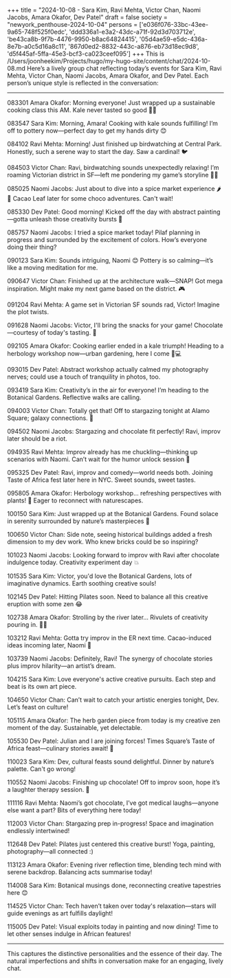 +++
title = "2024-10-08 - Sara Kim, Ravi Mehta, Victor Chan, Naomi Jacobs, Amara Okafor, Dev Patel"
draft = false
society = "newyork_penthouse-2024-10-04"
persons = ['e036f076-33bc-43ee-9a65-748f525f0edc', 'ddd336a1-e3a2-43dc-a71f-92d3d703712e', 'be43ca8b-9f7b-4476-9950-b8ac64824415', '05d4ae59-e5dc-436a-8e7b-a0c5d16a8c11', '867d0ed2-8832-443c-a876-eb73d18ec9d8', 'd5f445af-5ffa-45e3-bcf3-ca023ceef095']
+++
This is /Users/joonheekim/Projects/hugo/my-hugo-site/content/chat/2024-10-08.md
Here’s a lively group chat reflecting today’s events for Sara Kim, Ravi Mehta, Victor Chan, Naomi Jacobs, Amara Okafor, and Dev Patel. Each person’s unique style is reflected in the conversation:

---

083301 Amara Okafor: Morning everyone! Just wrapped up a sustainable cooking class this AM. Kale never tasted so good 🍃😋

083547 Sara Kim: Morning, Amara! Cooking with kale sounds fulfilling! I’m off to pottery now—perfect day to get my hands dirty 😊

084102 Ravi Mehta: Morning! Just finished up birdwatching at Central Park. Honestly, such a serene way to start the day. Saw a cardinal! 🐦

084503 Victor Chan: Ravi, birdwatching sounds unexpectedly relaxing! I’m roaming Victorian district in SF—left me pondering my game’s storyline 🤔📸

085025 Naomi Jacobs: Just about to dive into a spice market experience 🌶️🧂 Cacao Leaf later for some choco adventures. Can't wait!

085330 Dev Patel: Good morning! Kicked off the day with abstract painting—gotta unleash those creativity bursts 🎨

085757 Naomi Jacobs: I tried a spice market today! Pilaf planning in progress and surrounded by the excitement of colors. How’s everyone doing their thing?

090123 Sara Kim: Sounds intriguing, Naomi 😊 Pottery is so calming—it’s like a moving meditation for me.

090647 Victor Chan: Finished up at the architecture walk—SNAP! Got mega inspiration. Might make my next game based on the district. 🎮

091204 Ravi Mehta: A game set in Victorian SF sounds rad, Victor! Imagine the plot twists.

091628 Naomi Jacobs: Victor, I'll bring the snacks for your game! Chocolate—courtesy of today's tasting. 🍫

092105 Amara Okafor: Cooking earlier ended in a kale triumph! Heading to a herbology workshop now—urban gardening, here I come 🌱💻

093015 Dev Patel: Abstract workshop actually calmed my photography nerves; could use a touch of tranquility in photos, too.

093419 Sara Kim: Creativity’s in the air for everyone! I’m heading to the Botanical Gardens. Reflective walks are calling.

094003 Victor Chan: Totally get that! Off to stargazing tonight at Alamo Square; galaxy connections. 🌌

094502 Naomi Jacobs: Stargazing and chocolate fit perfectly! Ravi, improv later should be a riot. 

094935 Ravi Mehta: Improv already has me chuckling—thinking up scenarios with Naomi. Can’t wait for the humor unlock session 🤣

095325 Dev Patel: Ravi, improv and comedy—world needs both. Joining Taste of Africa fest later here in NYC. Sweet sounds, sweet tastes.

095805 Amara Okafor: Herbology workshop... refreshing perspectives with plants! 🌿 Eager to reconnect with naturescapes.

100150 Sara Kim: Just wrapped up at the Botanical Gardens. Found solace in serenity surrounded by nature’s masterpieces 🌳

100650 Victor Chan: Side note, seeing historical buildings added a fresh dimension to my dev work. Who knew bricks could be so inspiring?

101023 Naomi Jacobs: Looking forward to improv with Ravi after chocolate indulgence today. Creativity experiment day 💥

101535 Sara Kim: Victor, you'd love the Botanical Gardens, lots of imaginative dynamics. Earth soothing creative souls!

102145 Dev Patel: Hitting Pilates soon. Need to balance all this creative eruption with some zen 😂

102738 Amara Okafor: Strolling by the river later... Rivulets of creativity pouring in. 🌊🧠

103212 Ravi Mehta: Gotta try improv in the ER next time. Cacao-induced ideas incoming later, Naomi 🍷

103739 Naomi Jacobs: Definitely, Ravi! The synergy of chocolate stories plus improv hilarity—an artist’s dream.

104215 Sara Kim: Love everyone's active creative pursuits. Each step and beat is its own art piece.

104650 Victor Chan: Can’t wait to catch your artistic energies tonight, Dev. Let’s feast on culture!

105115 Amara Okafor: The herb garden piece from today is my creative zen moment of the day. Sustainable, yet delectable.

105530 Dev Patel: Julian and I are joining forces! Times Square’s Taste of Africa feast—culinary stories await! 🍲

110023 Sara Kim: Dev, cultural feasts sound delightful. Dinner by nature’s palette. Can't go wrong!

110552 Naomi Jacobs: Finishing up chocolate! Off to improv soon, hope it’s a laughter therapy session. 🤩

111116 Ravi Mehta: Naomi’s got chocolate, I’ve got medical laughs—anyone else want a part? Bits of everything here today!

112003 Victor Chan: Stargazing prep in-progress! Space and imagination endlessly intertwined!

112648 Dev Patel: Pilates just centered this creative burst! Yoga, painting, photography—all connected :)

113123 Amara Okafor: Evening river reflection time, blending tech mind with serene backdrop. Balancing acts summarise today!

114008 Sara Kim: Botanical musings done, reconnecting creative tapestries here 😊

114525 Victor Chan: Tech haven’t taken over today's relaxation—stars will guide evenings as art fulfills daylight!

115005 Dev Patel: Visual exploits today in painting and now dining! Time to let other senses indulge in African features!

---

This captures the distinctive personalities and the essence of their day. The natural imperfections and shifts in conversation make for an engaging, lively chat.
